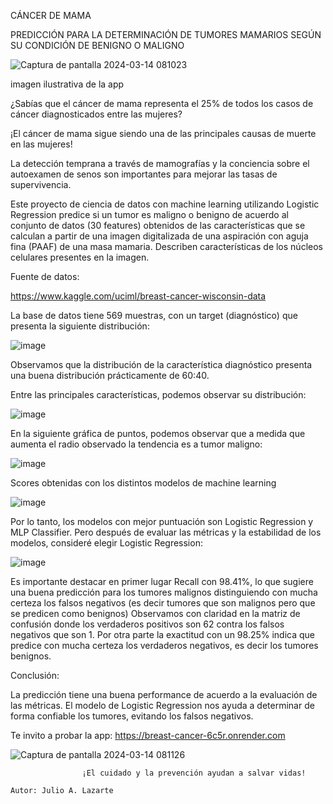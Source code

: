 CÁNCER DE MAMA

PREDICCIÓN PARA LA DETERMINACIÓN DE TUMORES MAMARIOS SEGÚN SU CONDICIÓN DE BENIGNO O MALIGNO

![Captura de pantalla 2024-03-14 081023](https://github.com/JulioLaz/breast_cancer_nb/assets/108642139/cdc56c1a-85c1-4b44-96eb-610ce8403b8e)

imagen ilustrativa de la app

¿Sabías que el cáncer de mama representa el 25% de todos
los casos de cáncer diagnosticados entre las mujeres?

¡El cáncer de mama sigue siendo una de las
principales causas de muerte en las mujeres!

La detección temprana a través de mamografías y la conciencia sobre el autoexamen de senos son
importantes para mejorar las tasas de supervivencia.

Este proyecto de ciencia de datos con machine learning utilizando Logistic Regression predice si un tumor es maligno o benigno de acuerdo al conjunto de datos (30 features) obtenidos de las características que se calculan a partir de una imagen digitalizada de una aspiración con aguja fina (PAAF) de una masa mamaria. Describen características de los núcleos celulares presentes en la imagen.

Fuente de datos:

https://www.kaggle.com/uciml/breast-cancer-wisconsin-data

La base de datos tiene 569 muestras, con un target (diagnóstico) que presenta la siguiente distribución:

![image](https://github.com/JulioLaz/breast_cancer_nb/assets/108642139/aec8c0bd-1e1c-4083-8add-2e7fbfebc055)

Observamos que la distribución de la característica diagnóstico presenta una buena distribución prácticamente de 60:40.

Entre las principales características, podemos observar su distribución:

![image](https://github.com/JulioLaz/breast_cancer_nb/assets/108642139/529fd6f2-79e7-4b04-8c2e-0398f51ff07f)

En la siguiente gráfica de puntos, podemos observar que a medida que aumenta el radio observado la tendencia es a tumor maligno:

![image](https://github.com/JulioLaz/breast_cancer_nb/assets/108642139/c551c1fd-c0eb-4320-8243-bdbd782585c2)

Scores obtenidas con los distintos modelos de machine learning

![image](https://github.com/JulioLaz/breast_cancer_nb/assets/108642139/c3e9434a-f725-4392-afa2-10c485afd89d)

Por lo tanto, los modelos con mejor puntuación son Logistic Regression y MLP Classifier. Pero después de evaluar las métricas y la estabilidad de los modelos, consideré elegir Logistic Regression:

![image](https://github.com/JulioLaz/breast_cancer_nb/assets/108642139/e5588f01-5748-41e9-9757-c5bef6e97537)

Es importante destacar en primer lugar Recall con 98.41%, lo que sugiere una buena predicción para los tumores malignos distinguiendo con mucha certeza los falsos negativos (es decir tumores que son malignos pero que se predicen como benignos) Observamos con claridad en la matriz de confusión donde los verdaderos positivos son 62 contra los falsos negativos que son 1. Por otra parte la exactitud con un 98.25% indica que predice con mucha certeza los verdaderos negativos, es decir los tumores benignos.


Conclusión: 

La predicción tiene una buena performance de acuerdo a la evaluación de las métricas. El modelo de Logistic Regression nos ayuda a determinar de forma confiable los tumores, evitando los falsos negativos.

Te invito a probar la app:
https://breast-cancer-6c5r.onrender.com

![Captura de pantalla 2024-03-14 081126](https://github.com/JulioLaz/breast_cancer_nb/assets/108642139/97f0f1ed-5d67-465f-811a-616ab786dbce)

                    ¡El cuidado y la prevención ayudan a salvar vidas!
                                                                       Autor: Julio A. Lazarte
